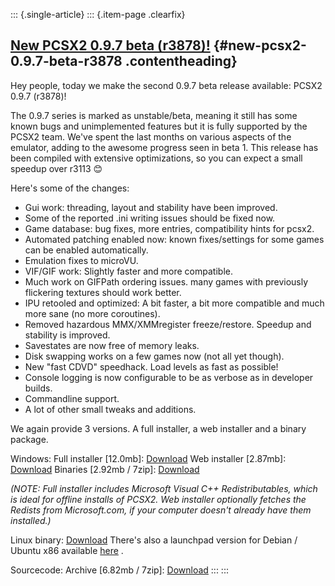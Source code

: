 ::: {.single-article}
::: {.item-page .clearfix}
## [New PCSX2 0.9.7 beta (r3878)!](/106-new-pcsx2-0-9-7-beta-r3878.html) {#new-pcsx2-0.9.7-beta-r3878 .contentheading}

Hey people,
today we make the second 0.9.7 beta release available: PCSX2 0.9.7
(r3878)!

The 0.9.7 series is marked as unstable/beta, meaning it still has some
known bugs
and unimplemented features but it is fully supported by the PCSX2 team.
We've spent the last months on various aspects of the emulator, adding
to the awesome progress seen in beta 1.
This release has been compiled with extensive optimizations, so you can
expect a small speedup over r3113
😊

Here's some of the changes:

-   Gui work: threading, layout and stability have been improved.
-   Some of the reported .ini writing issues should be fixed now.
-   Game database: bug fixes, more entries, compatibility hints for
    pcsx2.
-   Automated patching enabled now: known fixes/settings for some games
    can be enabled automatically.
-   Emulation fixes to microVU.
-   VIF/GIF work: Slightly faster and more compatible.
-   Much work on GIFPath ordering issues. many games with previously
    flickering textures should work better.
-   IPU retooled and optimized: A bit faster, a bit more compatible and
    much more sane (no more coroutines).
-   Removed hazardous MMX/XMMregister freeze/restore. Speedup and
    stability is improved.
-   Savestates are now free of memory leaks.
-   Disk swapping works on a few games now (not all yet though).
-   New "fast CDVD" speedhack. Load levels as fast as possible!
-   Console logging is now configurable to be as verbose as in developer
    builds.
-   Commandline support.
-   A lot of other small tweaks and additions.


We again provide 3 versions. A full installer, a web installer and a
binary package.

Windows:
Full installer [12.0mb]:
[Download](/download/viewcategory/35-pcsx2-v0-9-7-beta.html)
Web installer [2.87mb]:
[Download](/download/viewcategory/35-pcsx2-v0-9-7-beta.html)
Binaries [2.92mb / 7zip]:
[Download](/download/viewcategory/35-pcsx2-v0-9-7-beta.html)

*(NOTE: Full installer includes Microsoft Visual C++ Redistributables,
which is ideal for offline installs of PCSX2. Web installer optionally
fetches the Redists from Microsoft.com, if your computer doesn't
already have them installed.)*

Linux binary:
[Download](/download/viewcategory/35-pcsx2-v0-9-7-beta.html)
There's also a launchpad version for Debian / Ubuntu x86 available
[here](https://launchpad.net/%7Egregory-hainaut/+archive/pcsx2.official.ppa)
.

Sourcecode:
Archive [6.82mb / 7zip]:
[Download](/download/viewcategory/35-pcsx2-v0-9-7-beta.html)
:::
:::
